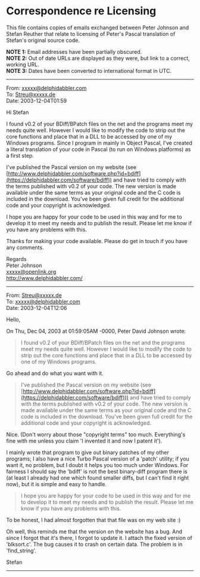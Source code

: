 # Correspondence re Licensing

This file contains copies of emails exchanged between Peter Johnson and Stefan
Reuther that relate to licensing of Peter's Pascal translation of Stefan's
original source code.

**NOTE 1:** Email addresses have been partially obscured.\
**NOTE 2:** Out of date URLs are displayed as they were, but link to a correct, working URL.\
**NOTE 3:** Dates have been converted to international format in UTC.

--------------------------------------------------------------------------------

From: xxxxx@delphidabbler.com\
To:   Streu@xxxxx.de\
Date: 2003-12-04T01:59

Hi Stefan

I found v0.2 of your BDiff/BPatch files on the net and the programs meet my needs quite well. However I would like to modify the code to strip out the core functions and place that in a DLL to be accessed by one of my Windows programs. Since I program in mainly in Object Pascal, I've created a literal translation of your code in Pascal (to run on Windows platforms) as a first step.

I've published the Pascal version on my website (see [http://www.delphidabbler.com/software.php?id=bdiff](https://delphidabbler.com/software/bdiff)) and have tried to comply with the terms published with v0.2 of your code. The new version is made available under the same terms as your original code and the C code is included in the download. You've been given full credit for the additional code and your copyright is acknowledged.

I hope you are happy for your code to be used in this way and for me to develop it to meet my needs and to publish the result. Please let me know if you have any problems with this.

Thanks for making your code available. Please do get in touch if you have any comments.

Regards\
Peter Johnson\
xxxxx@openlink.org\
http://www.delphidabbler.com/

--------------------------------------------------------------------------------

From: Streu@xxxxx.de\
To:   xxxxx@delphidabbler.com\
Date: 2003-12-04T12:06

Hello,

On Thu, Dec 04, 2003 at 01:59:05AM -0000, Peter David Johnson wrote:

> I found v0.2 of your BDiff/BPatch files on the net and the programs meet my needs quite well. However I would like to modify the code to strip out the core functions and place that in a DLL to be accessed by one of my Windows programs.

Go ahead and do what you want with it.

> I've published the Pascal version on my website (see [http://www.delphidabbler.com/software.php?id=bdiff](https://delphidabbler.com/software/bdiff))) and have tried to comply with the terms published with v0.2 of your code. The new version is made available under the same terms as your original code and the C code is included in the download. You've been given full credit for the additional code and your copyright is acknowledged.

Nice. (Don't worry about those "copyright terms" too much. Everything's fine with me unless you claim 'I invented it and now I patent it').

I mainly wrote that program to give out binary patches of my other programs; I also have a nice Turbo Pascal version of a 'patch' utility; if you want it, no problem, but I doubt it helps you too much under Windows. For fairness I should say the 'bdiff' is not the best binary-diff program there is (at least I already had one which found smaller diffs, but I can't find it right now), but it is simple and easy to handle.

> I hope you are happy for your code to be used in this way and for me to develop it to meet my needs and to publish the result. Please let me know if you have any problems with this.

To be honest, I had almost forgotten that that file was on my web site :)

Oh well, this reminds me that the version on the website has a bug. And since I forgot that it's there, I forgot to update it. I attach the fixed version of 'blksort.c'. The bug causes it to crash on certain data. The problem is in 'find_string'.

Stefan

--------------------------------------------------------------------------------
